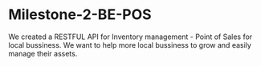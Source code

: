 # Milestone-2-BE-POS
We created a RESTFUL API for Inventory management - Point of Sales for local bussiness. We want to help more local bussiness to grow and easily manage their assets. 
